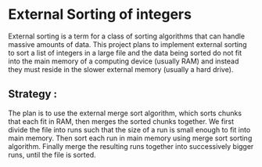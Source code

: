 # External Sorting of integers 

External sorting is a term for a class of sorting algorithms that can handle massive amounts of data. 
This project plans to implement external sorting to sort a list of integers in a large file and the data being sorted 
do not fit into the main memory of a computing device (usually RAM) and instead they must reside in the slower external memory (usually a hard drive).

## Strategy :
The plan is to use the external merge sort algorithm, which sorts chunks that each fit in RAM, then merges the sorted chunks together. 
We first divide the file into runs such that the size of a run is small enough to fit into main memory. 
Then sort each run in main memory using merge sort sorting algorithm. 
Finally merge the resulting runs together into successively bigger runs, until the file is sorted.
